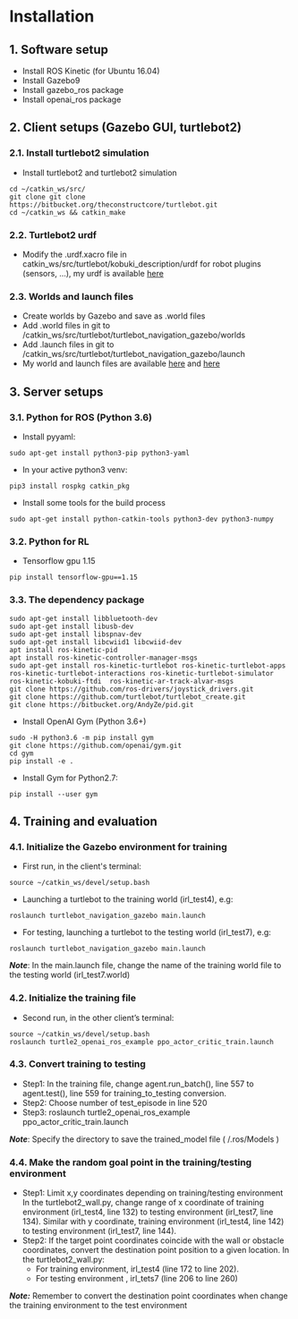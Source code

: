 # Installation
 
## 1. Software setup
- Install ROS Kinetic (for Ubuntu 16.04)
- Install Gazebo9
- Install gazebo_ros package
- Install openai_ros package
 
## 2. Client setups (Gazebo GUI, turtlebot2)
### 2.1. Install turtlebot2 simulation
- Install turtlebot2 and turtlebot2 simulation
```
cd ~/catkin_ws/src/
git clone git clone https://bitbucket.org/theconstructcore/turtlebot.git
cd ~/catkin_ws && catkin_make
```
### 2.2. Turtlebot2 urdf
- Modify the .urdf.xacro file in catkin_ws/src/turtlebot/kobuki_description/urdf for robot plugins (sensors, ...), my urdf is available [here](./src/turtlebot/kobuki_description/urdf)
 
### 2.3.  Worlds and launch files 
- Create worlds by Gazebo and save as .world files
- Add .world files in git to /catkin_ws/src/turtlebot/turtlebot_navigation_gazebo/worlds
- Add .launch files in git to /catkin_ws/src/turtlebot/turtlebot_navigation_gazebo/launch
- My world and launch files are available [here](./src/turtlebot/turtlebot_navigation_gazebo/worlds) and [here](./src/turtlebot/turtlebot_navigation_gazebo/worlds)

## 3. Server setups
### 3.1. Python for ROS (Python 3.6)
- Install pyyaml:
```
sudo apt-get install python3-pip python3-yaml
```
- In your active python3 venv:
```
pip3 install rospkg catkin_pkg
```
- Install some tools for the build process
```
sudo apt-get install python-catkin-tools python3-dev python3-numpy
```
### 3.2. Python for RL
- Tensorflow gpu 1.15
```
pip install tensorflow-gpu==1.15
```
### 3.3. The dependency package
```
sudo apt-get install libbluetooth-dev 
sudo apt-get install libusb-dev
sudo apt-get install libspnav-dev 
sudo apt-get install libcwiid1 libcwiid-dev
apt install ros-kinetic-pid
apt install ros-kinetic-controller-manager-msgs
sudo apt-get install ros-kinetic-turtlebot ros-kinetic-turtlebot-apps ros-kinetic-turtlebot-interactions ros-kinetic-turtlebot-simulator ros-kinetic-kobuki-ftdi  ros-kinetic-ar-track-alvar-msgs
git clone https://github.com/ros-drivers/joystick_drivers.git
git clone https://github.com/turtlebot/turtlebot_create.git
git clone https://bitbucket.org/AndyZe/pid.git
``` 
- Install OpenAI Gym (Python 3.6+)
```
sudo -H python3.6 -m pip install gym 
git clone https://github.com/openai/gym.git
cd gym
pip install -e .
```
- Install Gym for Python2.7:
```
pip install --user gym
```
## 4. Training and evaluation
### 4.1. Initialize the Gazebo environment for training
- First run, in the client's terminal:
``` 
source ~/catkin_ws/devel/setup.bash
```
- Launching a turtlebot to the training world (irl_test4), e.g:
```
roslaunch turtlebot_navigation_gazebo main.launch
```
- For testing, launching a turtlebot to the testing world (irl_test7), e.g:
```
roslaunch turtlebot_navigation_gazebo main.launch
```
_**Note**_: In the main.launch file,  change the name of the training world file to the testing world (irl_test7.world)
### 4.2. Initialize the training file
- Second run, in the other client’s terminal:
```
source ~/catkin_ws/devel/setup.bash
roslaunch turtle2_openai_ros_example ppo_actor_critic_train.launch
```	
### 4.3.  Convert  training to testing
- Step1: In the training file, change agent.run_batch(), line 557 to agent.test(), line 559 for training_to_testing conversion.
- Step2: Choose number of  test_episode in line 520
- Step3: roslaunch turtle2_openai_ros_example ppo_actor_critic_train.launch
 
_**Note**_:  Specify the directory to save the trained_model file ( /.ros/Models )
 
### 4.4.  Make the random goal point in the training/testing environment
 
- Step1: Limit x,y coordinates depending on training/testing environment
In the turtlebot2_wall.py, change range of x coordinate of training environment (irl_test4, line 132) to testing environment (irl_test7, line 134). Similar with y coordinate, training environment (irl_test4, line 142) to testing environment (irl_test7, line 144).
- Step2: If the target point coordinates coincide with the wall or obstacle coordinates, convert the destination point position to a given location. In the turtlebot2_wall.py:
	+ For training environment, irl_test4 (line 172 to line 202).
	+ For testing environment , irl_tets7 (line 206 to line 260)
 
_**Note:**_ Remember to convert the destination point coordinates when change the training environment to the test environment
